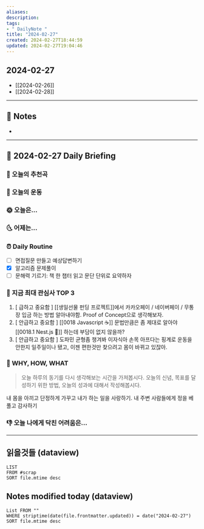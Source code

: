 ```yaml
---
aliases: 
description:
tags:
- " DailyNote "
title: "2024-02-27"
created: 2024-02-27T18:44:59
updated: 2024-02-27T19:04:46
---
```


## 2024-02-27

- [[2024-02-26]] 
- [[2024-02-28]]

---

## 📝 Notes

- 


---

## 📅 2024-02-27 Daily Briefing

### 🎵 오늘의 추천곡

### 🏃 오늘의 운동

### 🌞 오늘은...

### 🌜 어제는...

### ⏰ Daily Routine

- [ ] 면접질문 만들고 예상답변하기
- [x] 알고리즘 문제풀이 
- [ ] 문해력 기르기: 책 한 챕터 읽고 문단 단위로 요약하자

### 🧠 지금 최대 관심사 TOP 3

1. \[ 급하고 중요함 ] [[생일선물 펀딩 프로젝트]]에서 카카오페이 / 네이버페이 / 무통장 입금 하는 방법 알아내야함. Proof of Concept으로 생각해보자.
2. \[ 안급하고 중요함 ] [[0018 Javascript ☕️]] 문법만큼은 좀 제대로 알아야 [[0018.1 Nest.js 🪺]] 하는데 부담이 없지 않을까?
3. \[ 안급하고 중요함 ] 도파민 균형좀 챙겨봐 이자식아 손목 아프다는 핑계로 운동을 안한지 일주일이나 됐고, 이젠 편한것만 찾으려고 몸이 바뀌고 있잖아.

### 🚀 WHY, HOW, WHAT

> 오늘 하루의 동기를 다시 생각해보는 시간을 가져봅시다. 오늘의 신념, 목표를 달성하기 위한 방법, 오늘의 성과에 대해서 작성해봅시다.

내 몸을 아끼고 단정하게 가꾸고 내가 하는 일을 사랑하기. 내 주변 사람들에게 정을 베풀고 감사하기

### 👎 오늘 나에게 닥친 어려움은...

---

## 읽을것들 (dataview)

```dataview
LIST
FROM #scrap
SORT file.mtime desc
```

## Notes modified today (dataview)

```dataview
List FROM "" 
WHERE striptime(date(file.frontmatter.updated)) = date("2024-02-27") 
SORT file.mtime desc
```
